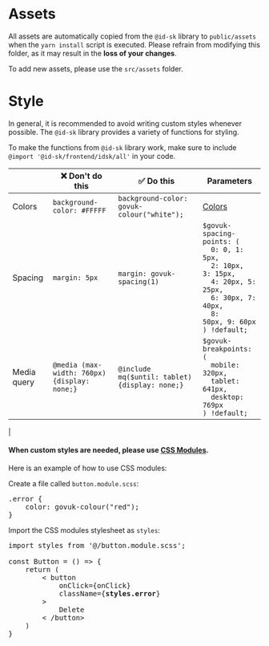# Assets

All assets are automatically copied from the `@id-sk` library to `public/assets` when the `yarn install` script is executed. Please refrain from modifying this folder, as it may result in the **loss of your changes**.

To add new assets, please use the `src/assets` folder.

# Style

In general, it is recommended to avoid writing custom styles whenever possible. The `@id-sk` library provides a variety of functions for styling.

To make the functions from `@id-sk` library work, make sure to include `@import '@id-sk/frontend/idsk/all'` in your code.

|  | ❌ Don't do this    | ✅ Do this| Parameters |
| - | - | - | - |
| Colors | `background-color: #FFFFF`   |`background-color: govuk-colour("white");`   | [Colors](https://idsk.gov.sk/komponenty/farby)|
| Spacing | `margin: 5px`   |`margin: govuk-spacing(1)`| <code>$govuk-spacing-points: (<br />&nbsp; 0: 0, 1: 5px,<br />&nbsp; 2: 10px,  3: 15px,<br />&nbsp;  4: 20px,  5: 25px,<br />&nbsp;  6: 30px,  7: 40px,<br />&nbsp;  8: 50px,  9: 60px<br />) !default;</code> |
| Media query | <code>@media (max-width: 760px) {display: none;}</code>|<code>@include mq($until: tablet) {display: none;}</code>|<code>$govuk-breakpoints: (<br />&nbsp;&nbsp;mobile:  320px,<br />&nbsp;&nbsp;tablet:  641px,<br />&nbsp;&nbsp;desktop: 769px<br />) !default;</code>
|

#### When custom styles are needed, please use [**CSS Modules**](https://create-react-app.dev/docs/adding-a-css-modules-stylesheet). ####

Here is an example of how to use CSS modules:


Create a file called ```button.module.scss```:
<pre>
.error {
    color: govuk-colour("red");
}
</pre>

Import the CSS modules stylesheet as ```styles```:
<pre>
import styles from '@/button.module.scss';

const Button = () => {
    return (
        < button
            onClick={onClick}
            className={<b>styles.error</b>}
        >
            Delete
        < /button>
    )
}
</pre>